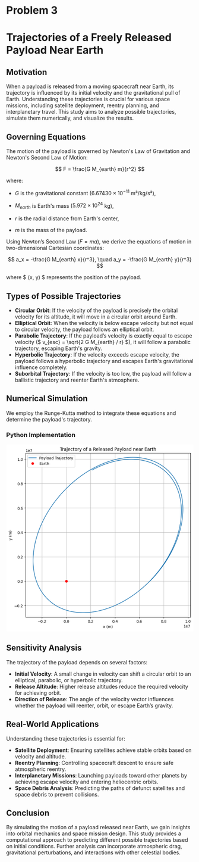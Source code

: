 # Problem 3
# Trajectories of a Freely Released Payload Near Earth

## Motivation
When a payload is released from a moving spacecraft near Earth, its trajectory is influenced by its initial velocity and the gravitational pull of Earth. Understanding these trajectories is crucial for various space missions, including satellite deployment, reentry planning, and interplanetary travel. This study aims to analyze possible trajectories, simulate them numerically, and visualize the results.

## Governing Equations
The motion of the payload is governed by Newton's Law of Gravitation and Newton's Second Law of Motion:

$$ F = \frac{G M_{earth} m}{r^2} $$

where:

- $G$ is the gravitational constant ($6.67430 \times 10^{-11}$ m³/kg/s²),
- $M_{earth}$ is Earth's mass ($5.972 \times 10^{24}$ kg),

- $r$ is the radial distance from Earth's center,

- $m$ is the mass of the payload.

Using Newton’s Second Law ($F = ma$), we derive the equations of motion in two-dimensional Cartesian coordinates:

$$ a_x = -\frac{G M_{earth} x}{r^3}, \quad a_y = -\frac{G M_{earth} y}{r^3} $$

where $ (x, y) $ represents the position of the payload.

## Types of Possible Trajectories
- **Circular Orbit**: If the velocity of the payload is precisely the orbital velocity for its altitude, it will move in a circular orbit around Earth.
- **Elliptical Orbit**: When the velocity is below escape velocity but not equal to circular velocity, the payload follows an elliptical orbit.
- **Parabolic Trajectory**: If the payload’s velocity is exactly equal to escape velocity ($ v_{esc} = \sqrt{2 G M_{earth} / r} $), it will follow a parabolic trajectory, escaping Earth's gravity.
- **Hyperbolic Trajectory**: If the velocity exceeds escape velocity, the payload follows a hyperbolic trajectory and escapes Earth's gravitational influence completely.
- **Suborbital Trajectory**: If the velocity is too low, the payload will follow a ballistic trajectory and reenter Earth's atmosphere.

## Numerical Simulation
We employ the Runge-Kutta method to integrate these equations and determine the payload's trajectory.

### Python Implementation
![alt text](image-7.png)

## Sensitivity Analysis
The trajectory of the payload depends on several factors:
- **Initial Velocity**: A small change in velocity can shift a circular orbit to an elliptical, parabolic, or hyperbolic trajectory.
- **Release Altitude**: Higher release altitudes reduce the required velocity for achieving orbit.
- **Direction of Release**: The angle of the velocity vector influences whether the payload will reenter, orbit, or escape Earth’s gravity.

## Real-World Applications
Understanding these trajectories is essential for:
- **Satellite Deployment**: Ensuring satellites achieve stable orbits based on velocity and altitude.
- **Reentry Planning**: Controlling spacecraft descent to ensure safe atmospheric reentry.
- **Interplanetary Missions**: Launching payloads toward other planets by achieving escape velocity and entering heliocentric orbits.
- **Space Debris Analysis**: Predicting the paths of defunct satellites and space debris to prevent collisions.

## Conclusion
By simulating the motion of a payload released near Earth, we gain insights into orbital mechanics and space mission design. This study provides a computational approach to predicting different possible trajectories based on initial conditions. Further analysis can incorporate atmospheric drag, gravitational perturbations, and interactions with other celestial bodies.
```
